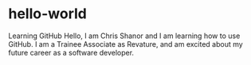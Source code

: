 # hello-world
Learning GitHub
  Hello, I am Chris Shanor and I am learning how to use GitHub. I am a Trainee Associate as Revature, and am excited about my future career as a software developer.
